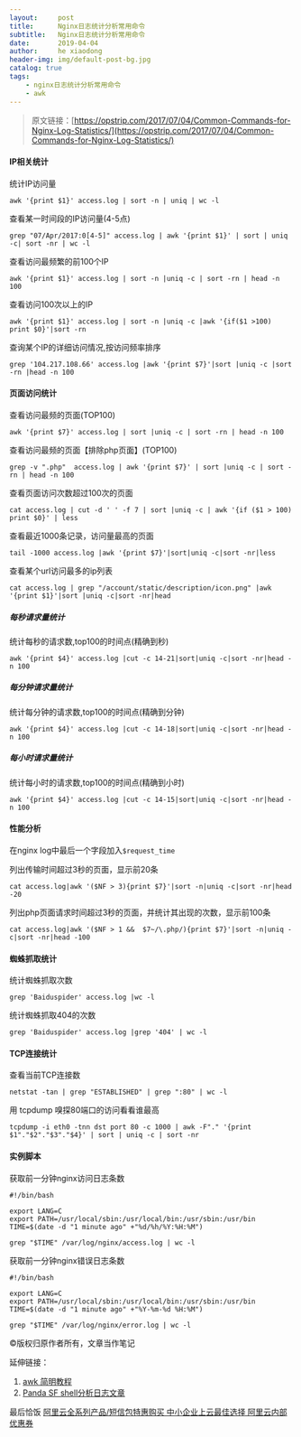 ```yaml
---
layout:     post
title:      Nginx日志统计分析常用命令
subtitle:   Nginx日志统计分析常用命令
date:       2019-04-04
author:     he xiaodong
header-img: img/default-post-bg.jpg
catalog: true
tags:
    - nginx日志统计分析常用命令
    - awk
---
```

> 原文链接：[https://opstrip.com/2017/07/04/Common-Commands-for-Nginx-Log-Statistics/](https://opstrip.com/2017/07/04/Common-Commands-for-Nginx-Log-Statistics/)

#### IP相关统计

统计IP访问量
```shell
awk '{print $1}' access.log | sort -n | uniq | wc -l
```

查看某一时间段的IP访问量(4-5点)
```shell
grep "07/Apr/2017:0[4-5]" access.log | awk '{print $1}' | sort | uniq -c| sort -nr | wc -l
```

查看访问最频繁的前100个IP
```shell
awk '{print $1}' access.log | sort -n |uniq -c | sort -rn | head -n 100
```

查看访问100次以上的IP
```shell
awk '{print $1}' access.log | sort -n |uniq -c |awk '{if($1 >100) print $0}'|sort -rn
```
查询某个IP的详细访问情况,按访问频率排序
```shell
grep '104.217.108.66' access.log |awk '{print $7}'|sort |uniq -c |sort -rn |head -n 100
```

#### 页面访问统计

查看访问最频的页面(TOP100)
```shell
awk '{print $7}' access.log | sort |uniq -c | sort -rn | head -n 100
```

查看访问最频的页面【排除php页面】(TOP100)
```shell
grep -v ".php"  access.log | awk '{print $7}' | sort |uniq -c | sort -rn | head -n 100
```

查看页面访问次数超过100次的页面
```shell
cat access.log | cut -d ' ' -f 7 | sort |uniq -c | awk '{if ($1 > 100) print $0}' | less
```

查看最近1000条记录，访问量最高的页面
```shell
tail -1000 access.log |awk '{print $7}'|sort|uniq -c|sort -nr|less
```

查看某个url访问最多的ip列表
```shell
cat access.log | grep "/account/static/description/icon.png" |awk '{print $1}'|sort |uniq -c|sort -nr|head
```

##### 每秒请求量统计

统计每秒的请求数,top100的时间点(精确到秒)
```shell
awk '{print $4}' access.log |cut -c 14-21|sort|uniq -c|sort -nr|head -n 100
```

##### 每分钟请求量统计

统计每分钟的请求数,top100的时间点(精确到分钟)
```shell
awk '{print $4}' access.log |cut -c 14-18|sort|uniq -c|sort -nr|head -n 100
```

##### 每小时请求量统计

统计每小时的请求数,top100的时间点(精确到小时)
```shell
awk '{print $4}' access.log |cut -c 14-15|sort|uniq -c|sort -nr|head -n 100
```

#### 性能分析
在nginx log中最后一个字段加入`$request_time`

列出传输时间超过3秒的页面，显示前20条
```shell
cat access.log|awk '($NF > 3){print $7}'|sort -n|uniq -c|sort -nr|head -20
```

列出php页面请求时间超过3秒的页面，并统计其出现的次数，显示前100条
```shell
cat access.log|awk '($NF > 1 &&  $7~/\.php/){print $7}'|sort -n|uniq -c|sort -nr|head -100
```

#### 蜘蛛抓取统计

统计蜘蛛抓取次数
```shell
grep 'Baiduspider' access.log |wc -l
```

统计蜘蛛抓取404的次数
```shell
grep 'Baiduspider' access.log |grep '404' | wc -l
```

#### TCP连接统计
查看当前TCP连接数
```shell
netstat -tan | grep "ESTABLISHED" | grep ":80" | wc -l
```

用 tcpdump 嗅探80端口的访问看看谁最高
```shell
tcpdump -i eth0 -tnn dst port 80 -c 1000 | awk -F"." '{print $1"."$2"."$3"."$4}' | sort | uniq -c | sort -nr
```

#### 实例脚本

获取前一分钟nginx访问日志条数
```shell
#!/bin/bash

export LANG=C
export PATH=/usr/local/sbin:/usr/local/bin:/usr/sbin:/usr/bin
TIME=$(date -d "1 minute ago" +"%d/%h/%Y:%H:%M")
    
grep "$TIME" /var/log/nginx/access.log | wc -l
```

获取前一分钟nginx错误日志条数
```shell
#!/bin/bash

export LANG=C
export PATH=/usr/local/sbin:/usr/local/bin:/usr/sbin:/usr/bin
TIME=$(date -d "1 minute ago" +"%Y-%m-%d %H:%M")
    
grep "$TIME" /var/log/nginx/error.log | wc -l
```

©版权归原作者所有，文章当作笔记


延伸链接：
1. [awk 简明教程](https://coolshell.cn/articles/9070.html "awk简明教程")
2. [Panda SF shell分析日志文章](https://segmentfault.com/a/1190000009745139 "shell 分析服务器日志文章")

最后恰饭 [阿里云全系列产品/短信包特惠购买 中小企业上云最佳选择 阿里云内部优惠券](https://www.aliyun.com/minisite/goods?userCode=0amqgcs9)